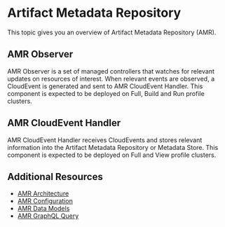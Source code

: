 # Artifact Metadata Repository

This topic gives you an overview of Artifact Metadata Repository (AMR).

## <a id='observer'></a> AMR Observer

AMR Observer is a set of managed controllers that watches for relevant updates
on resources of interest. When relevant events are observed, a CloudEvent is
generated and sent to AMR CloudEvent Handler. This component is expected to be
deployed on Full, Build and Run profile clusters.

## <a id='handler'></a> AMR CloudEvent Handler

AMR CloudEvent Handler receives CloudEvents and stores relevant information into 
the Artifact Metadata Repository or Metadata Store. This component is expected
to be deployed on Full and View profile clusters.

## Additional Resources

- [AMR Architecture](./architecture.hbs.md)
- [AMR Configuration](./configuration.hbs.md)
- [AMR Data Models](./data-model-and-concepts.hbs.md)
- [AMR GraphQL Query](./graphql-query.hbs.md)
